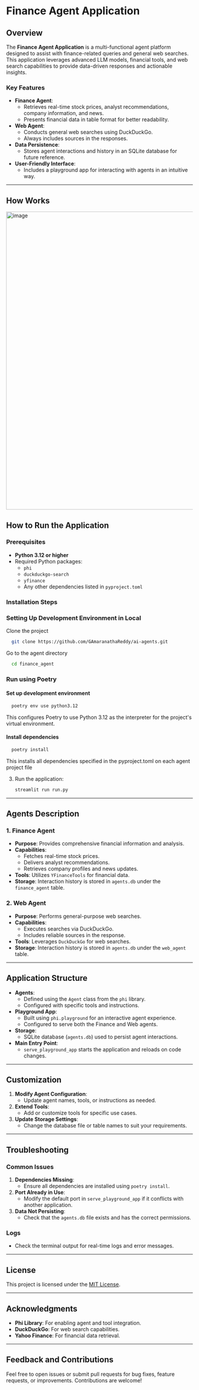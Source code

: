 # Finance Agent Application

## Overview
The **Finance Agent Application** is a multi-functional agent platform designed to assist with finance-related queries and general web searches. This application leverages advanced LLM models, financial tools, and web search capabilities to provide data-driven responses and actionable insights.

### Key Features
- **Finance Agent**:
  - Retrieves real-time stock prices, analyst recommendations, company information, and news.
  - Presents financial data in table format for better readability.
- **Web Agent**:
  - Conducts general web searches using DuckDuckGo.
  - Always includes sources in the responses.
- **Data Persistence**:
  - Stores agent interactions and history in an SQLite database for future reference.
- **User-Friendly Interface**:
  - Includes a playground app for interacting with agents in an intuitive way.

---

## How Works

<img width="803" alt="image" src="https://github.com/user-attachments/assets/10de28c6-2cce-4bff-a95e-9ea8d96db4aa" />


## How to Run the Application

### Prerequisites
- **Python 3.12 or higher**
- Required Python packages:
  - `phi`
  - `duckduckgo-search`
  - `yfinance`
  - Any other dependencies listed in `pyproject.toml`

### Installation Steps
### Setting Up Development Environment in Local

Clone the project

```bash
  git clone https://github.com/GAmaranathaReddy/ai-agents.git
```

Go to the agent directory

```bash
  cd finance_agent
```

### Run using Poetry

#### Set up development environment

```bash
  poetry env use python3.12
```

This configures Poetry to use Python 3.12 as the interpreter for the project's virtual environment.

#### Install dependencies

```bash
  poetry install
```

This installs all dependencies specified in the pyproject.toml on each agent project file

3. Run the application:
   ```bash
   streamlit run run.py
   ```

---

## Agents Description

### 1. **Finance Agent**
- **Purpose**: Provides comprehensive financial information and analysis.
- **Capabilities**:
  - Fetches real-time stock prices.
  - Delivers analyst recommendations.
  - Retrieves company profiles and news updates.
- **Tools**: Utilizes `YFinanceTools` for financial data.
- **Storage**: Interaction history is stored in `agents.db` under the `finance_agent` table.

### 2. **Web Agent**
- **Purpose**: Performs general-purpose web searches.
- **Capabilities**:
  - Executes searches via DuckDuckGo.
  - Includes reliable sources in the response.
- **Tools**: Leverages `DuckDuckGo` for web searches.
- **Storage**: Interaction history is stored in `agents.db` under the `web_agent` table.

---

## Application Structure
- **Agents**:
  - Defined using the `Agent` class from the `phi` library.
  - Configured with specific tools and instructions.
- **Playground App**:
  - Built using `phi.playground` for an interactive agent experience.
  - Configured to serve both the Finance and Web agents.
- **Storage**:
  - SQLite database (`agents.db`) used to persist agent interactions.
- **Main Entry Point**:
  - `serve_playground_app` starts the application and reloads on code changes.

---

## Customization
1. **Modify Agent Configuration**:
   - Update agent names, tools, or instructions as needed.
2. **Extend Tools**:
   - Add or customize tools for specific use cases.
3. **Update Storage Settings**:
   - Change the database file or table names to suit your requirements.

---

## Troubleshooting

### Common Issues
1. **Dependencies Missing**:
   - Ensure all dependencies are installed using `poetry install`.
2. **Port Already in Use**:
   - Modify the default port in `serve_playground_app` if it conflicts with another application.
3. **Data Not Persisting**:
   - Check that the `agents.db` file exists and has the correct permissions.

### Logs
- Check the terminal output for real-time logs and error messages.

---

## License
This project is licensed under the [MIT License](LICENSE).

---

## Acknowledgments
- **Phi Library**: For enabling agent and tool integration.
- **DuckDuckGo**: For web search capabilities.
- **Yahoo Finance**: For financial data retrieval.

---

## Feedback and Contributions
Feel free to open issues or submit pull requests for bug fixes, feature requests, or improvements. Contributions are welcome!

